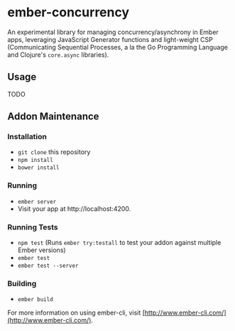 # ember-concurrency

An experimental library for managing concurrency/asynchrony in Ember
apps, leveraging JavaScript Generator functions and light-weight CSP
(Communicating Sequential Processes, a la the Go Programming Language
and Clojure's `core.async` libraries).

## Usage

TODO

## Addon Maintenance

### Installation

* `git clone` this repository
* `npm install`
* `bower install`

### Running

* `ember server`
* Visit your app at http://localhost:4200.

### Running Tests

* `npm test` (Runs `ember try:testall` to test your addon against multiple Ember versions)
* `ember test`
* `ember test --server`

### Building

* `ember build`

For more information on using ember-cli, visit [http://www.ember-cli.com/](http://www.ember-cli.com/).
